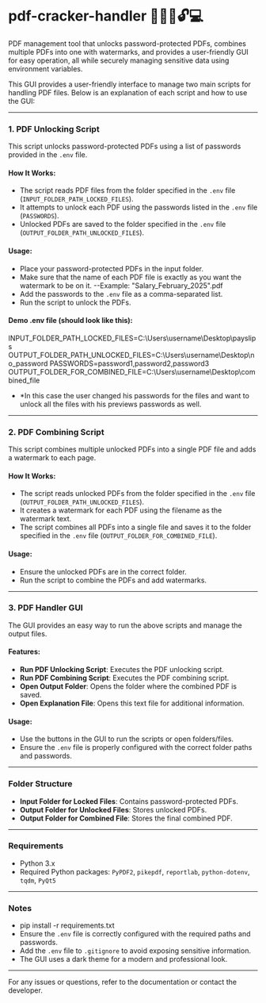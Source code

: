 # pdf-cracker-handler 📄📂🔐🔓💻
PDF management tool that unlocks password-protected PDFs, combines multiple PDFs into one with watermarks, and provides a user-friendly GUI for easy operation, all while securely managing sensitive data using environment variables.

This GUI provides a user-friendly interface to manage two main scripts for handling PDF files. Below is an explanation of each script and how to use the GUI:


---

### 1. PDF Unlocking Script
This script unlocks password-protected PDFs using a list of passwords provided in the `.env` file.

#### How It Works:
- The script reads PDF files from the folder specified in the `.env` file (`INPUT_FOLDER_PATH_LOCKED_FILES`).
- It attempts to unlock each PDF using the passwords listed in the `.env` file (`PASSWORDS`).
- Unlocked PDFs are saved to the folder specified in the `.env` file (`OUTPUT_FOLDER_PATH_UNLOCKED_FILES`).

#### Usage:
- Place your password-protected PDFs in the input folder.
- Make sure that the name of each PDF file is exactly as you want the watermark to be on it.
--Example: "Salary_February_2025".pdf
- Add the passwords to the `.env` file as a comma-separated list.
- Run the script to unlock the PDFs.

#### Demo .env file (should look like this):
INPUT_FOLDER_PATH_LOCKED_FILES=C:\Users\username\Desktop\payslips
OUTPUT_FOLDER_PATH_UNLOCKED_FILES=C:\Users\username\Desktop\no_password
PASSWORDS=password1,password2,password3
OUTPUT_FOLDER_FOR_COMBINED_FILE=C:\Users\username\Desktop\combined_file

- *In this case the user changed his passwords for the files and want to unlock all the files with his previews passwords as well.
---

### 2. PDF Combining Script
This script combines multiple unlocked PDFs into a single PDF file and adds a watermark to each page.

#### How It Works:
- The script reads unlocked PDFs from the folder specified in the `.env` file (`OUTPUT_FOLDER_PATH_UNLOCKED_FILES`).
- It creates a watermark for each PDF using the filename as the watermark text.
- The script combines all PDFs into a single file and saves it to the folder specified in the `.env` file (`OUTPUT_FOLDER_FOR_COMBINED_FILE`).

#### Usage:
- Ensure the unlocked PDFs are in the correct folder.
- Run the script to combine the PDFs and add watermarks.

---

### 3. PDF Handler GUI
The GUI provides an easy way to run the above scripts and manage the output files.

#### Features:
- **Run PDF Unlocking Script**: Executes the PDF unlocking script.
- **Run PDF Combining Script**: Executes the PDF combining script.
- **Open Output Folder**: Opens the folder where the combined PDF is saved.
- **Open Explanation File**: Opens this text file for additional information.

#### Usage:
- Use the buttons in the GUI to run the scripts or open folders/files.
- Ensure the `.env` file is properly configured with the correct folder paths and passwords.

---

### Folder Structure
- **Input Folder for Locked Files**: Contains password-protected PDFs.
- **Output Folder for Unlocked Files**: Stores unlocked PDFs.
- **Output Folder for Combined File**: Stores the final combined PDF.

---

### Requirements
- Python 3.x
- Required Python packages: `PyPDF2`, `pikepdf`, `reportlab`, `python-dotenv`, `tqdm`, `PyQt5`

---

### Notes
- pip install -r requirements.txt
- Ensure the `.env` file is correctly configured with the required paths and passwords.
- Add the `.env` file to `.gitignore` to avoid exposing sensitive information.
- The GUI uses a dark theme for a modern and professional look.
---

For any issues or questions, refer to the documentation or contact the developer.
